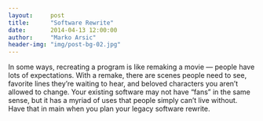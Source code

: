 ```yaml
---
layout:     post
title:      "Software Rewrite"
date:       2014-04-13 12:00:00
author:     "Marko Arsic"
header-img: "img/post-bg-02.jpg"
---
```


<p>In some ways, recreating a program is like remaking a movie — people have lots of expectations. With a remake, there are scenes people need to see, favorite lines they’re waiting to hear, and beloved characters you aren’t allowed to change. Your existing software may not have “fans” in the same sense, but it has a myriad of uses that people simply can’t live without. Have that in main when you plan your legacy software rewrite.</p>